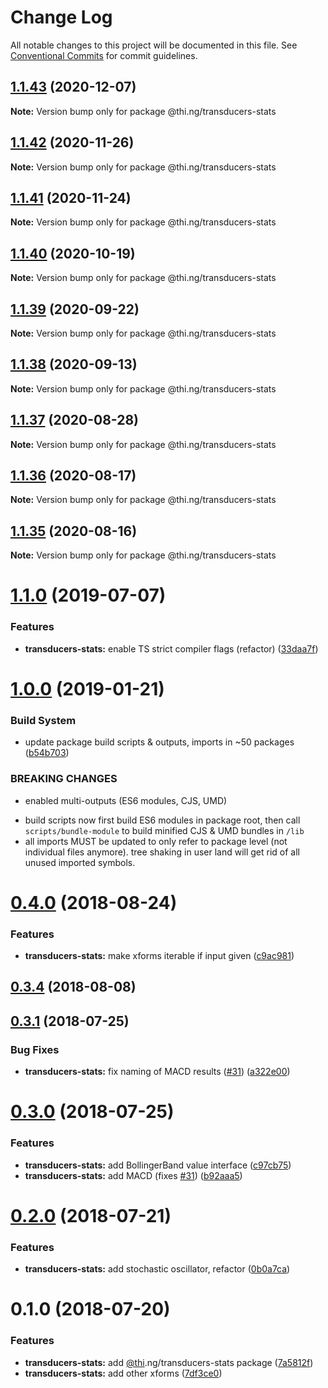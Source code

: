 # Change Log

All notable changes to this project will be documented in this file.
See [Conventional Commits](https://conventionalcommits.org) for commit guidelines.

## [1.1.43](https://github.com/thi-ng/umbrella/compare/@thi.ng/transducers-stats@1.1.42...@thi.ng/transducers-stats@1.1.43) (2020-12-07)

**Note:** Version bump only for package @thi.ng/transducers-stats





## [1.1.42](https://github.com/thi-ng/umbrella/compare/@thi.ng/transducers-stats@1.1.41...@thi.ng/transducers-stats@1.1.42) (2020-11-26)

**Note:** Version bump only for package @thi.ng/transducers-stats





## [1.1.41](https://github.com/thi-ng/umbrella/compare/@thi.ng/transducers-stats@1.1.40...@thi.ng/transducers-stats@1.1.41) (2020-11-24)

**Note:** Version bump only for package @thi.ng/transducers-stats





## [1.1.40](https://github.com/thi-ng/umbrella/compare/@thi.ng/transducers-stats@1.1.39...@thi.ng/transducers-stats@1.1.40) (2020-10-19)

**Note:** Version bump only for package @thi.ng/transducers-stats





## [1.1.39](https://github.com/thi-ng/umbrella/compare/@thi.ng/transducers-stats@1.1.38...@thi.ng/transducers-stats@1.1.39) (2020-09-22)

**Note:** Version bump only for package @thi.ng/transducers-stats





## [1.1.38](https://github.com/thi-ng/umbrella/compare/@thi.ng/transducers-stats@1.1.37...@thi.ng/transducers-stats@1.1.38) (2020-09-13)

**Note:** Version bump only for package @thi.ng/transducers-stats





## [1.1.37](https://github.com/thi-ng/umbrella/compare/@thi.ng/transducers-stats@1.1.36...@thi.ng/transducers-stats@1.1.37) (2020-08-28)

**Note:** Version bump only for package @thi.ng/transducers-stats





## [1.1.36](https://github.com/thi-ng/umbrella/compare/@thi.ng/transducers-stats@1.1.35...@thi.ng/transducers-stats@1.1.36) (2020-08-17)

**Note:** Version bump only for package @thi.ng/transducers-stats





## [1.1.35](https://github.com/thi-ng/umbrella/compare/@thi.ng/transducers-stats@1.1.34...@thi.ng/transducers-stats@1.1.35) (2020-08-16)

**Note:** Version bump only for package @thi.ng/transducers-stats





# [1.1.0](https://github.com/thi-ng/umbrella/compare/@thi.ng/transducers-stats@1.0.19...@thi.ng/transducers-stats@1.1.0) (2019-07-07)

### Features

* **transducers-stats:** enable TS strict compiler flags (refactor) ([33daa7f](https://github.com/thi-ng/umbrella/commit/33daa7f))

# [1.0.0](https://github.com/thi-ng/umbrella/compare/@thi.ng/transducers-stats@0.4.23...@thi.ng/transducers-stats@1.0.0) (2019-01-21)

### Build System

* update package build scripts & outputs, imports in ~50 packages ([b54b703](https://github.com/thi-ng/umbrella/commit/b54b703))

### BREAKING CHANGES

* enabled multi-outputs (ES6 modules, CJS, UMD)

- build scripts now first build ES6 modules in package root, then call
  `scripts/bundle-module` to build minified CJS & UMD bundles in `/lib`
- all imports MUST be updated to only refer to package level
  (not individual files anymore). tree shaking in user land will get rid of
  all unused imported symbols.

<a name="0.4.0"></a>
# [0.4.0](https://github.com/thi-ng/umbrella/compare/@thi.ng/transducers-stats@0.3.4...@thi.ng/transducers-stats@0.4.0) (2018-08-24)

### Features

* **transducers-stats:** make xforms iterable if input given ([c9ac981](https://github.com/thi-ng/umbrella/commit/c9ac981))

<a name="0.3.4"></a>
## [0.3.4](https://github.com/thi-ng/umbrella/compare/@thi.ng/transducers-stats@0.3.3...@thi.ng/transducers-stats@0.3.4) (2018-08-08)

<a name="0.3.1"></a>
## [0.3.1](https://github.com/thi-ng/umbrella/compare/@thi.ng/transducers-stats@0.3.0...@thi.ng/transducers-stats@0.3.1) (2018-07-25)

### Bug Fixes

* **transducers-stats:** fix naming of MACD results ([#31](https://github.com/thi-ng/umbrella/issues/31)) ([a322e00](https://github.com/thi-ng/umbrella/commit/a322e00))

<a name="0.3.0"></a>
# [0.3.0](https://github.com/thi-ng/umbrella/compare/@thi.ng/transducers-stats@0.2.0...@thi.ng/transducers-stats@0.3.0) (2018-07-25)

### Features

* **transducers-stats:** add BollingerBand value interface ([c97cb75](https://github.com/thi-ng/umbrella/commit/c97cb75))
* **transducers-stats:** add MACD (fixes [#31](https://github.com/thi-ng/umbrella/issues/31)) ([b92aaa5](https://github.com/thi-ng/umbrella/commit/b92aaa5))

<a name="0.2.0"></a>
# [0.2.0](https://github.com/thi-ng/umbrella/compare/@thi.ng/transducers-stats@0.1.0...@thi.ng/transducers-stats@0.2.0) (2018-07-21)

### Features

* **transducers-stats:** add stochastic oscillator, refactor ([0b0a7ca](https://github.com/thi-ng/umbrella/commit/0b0a7ca))

<a name="0.1.0"></a>
# 0.1.0 (2018-07-20)

### Features

* **transducers-stats:** add [@thi](https://github.com/thi).ng/transducers-stats package ([7a5812f](https://github.com/thi-ng/umbrella/commit/7a5812f))
* **transducers-stats:** add other xforms ([7df3ce0](https://github.com/thi-ng/umbrella/commit/7df3ce0))
